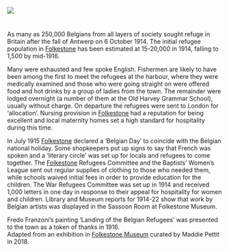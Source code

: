 <a href="https://beta.kent-maps.online"><img src="https://beta.kent-maps.online/juncture/ve-button.png"></a>
<param ve-config title="Belgian WW1 Refugees" author="Maddie Pettit" layout="vtl" banner="https://stor.artstor.org/stor/f3590125-3b05-42a0-b365-e33a8735353c">
<param ve-map center="Q375314" zoom="10">
<param ve-entity eid="Q12892">

#

As many as 250,000 Belgians from all layers of society sought refuge in Britain after the fall of Antwerp on 6 October 1914. The initial refugee population in [Folkestone](/20c/20c-folkestone-ww1) has been estimated at 15-20,000 in 1914, falling to 1,500 by mid-1916.
<param ve-image url="https://raw.githubusercontent.com/kent-map/images/main/20c/Arrival_of_Belgians_FMuseum.jpg" label="Belgian Refugees" attribution="Folkestone Museum">

Many were exhausted and few spoke English. Fishermen are likely to have been among the first to meet the refugees at the harbour, where they were medically examined and those who were going straight on were offered food and hot drinks by a group of ladies from the town. The remainder were lodged overnight (a number of them at the Old Harvey Grammar School), usually without charge. On departure the refugees were sent to London for ‘allocation’.  Nursing provision in [Folkestone](/20c/20c-folkestone-ww1)  had a reputation for being excellent and local maternity homes set a high standard for hospitality during this time. 
<param ve-image url="https://raw.githubusercontent.com/kent-map/images/main/20c/Arrival_of_Belgians_FMuseum.jpg" label="Belgian Refugees" attribution="Folkestone Museum">
<param ve-map="Q7738972">

In July 1915 [Folkestone](/20c/20c-folkestone-ww1)  declared a ‘Belgian Day’ to coincide with the Belgian national holiday. Some shopkeepers put up signs to say that French was spoken and a ‘literary circle’ was set up for locals and refugees to come together. The [Folkestone](/20c/20c-folkestone-ww1)  Refugees Committee and the Baptists’ Women’s League sent out regular supplies of clothing to those who needed them, while schools waived initial fees in order to provide education for the children. The War Refugees Committee was set up in 1914 and received 1,000 letters in one day in response to their appeal for hospitality for women and children. Library and Museum reports for 1914-22 show that work by Belgian artists was displayed in the Sassoon Room at Folkestone Museum.

Fredo Franzoni’s painting ‘Landing of the Belgian Refugees’ was presented to the town as a token of thanks in 1916.   
Adapted from an exhibition in [Folkestone Museum](https://folkestonemuseum.co.uk/) curated by Maddie Pettit in 2018.   
